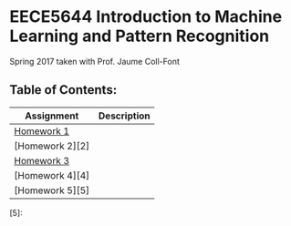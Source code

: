 # EECE5644 Introduction to Machine Learning and Pattern Recognition 
Spring 2017 taken with Prof. Jaume Coll-Font    

## Table of Contents:
|Assignment                   |Description                          |
|-----------------------------|-------------------------------------|
|[Homework 1][1]              |                                     |
|[Homework 2][2]              |                                     |
|[Homework 3][3]              |                                     |
|[Homework 4][4]              |                                     |
|[Homework 5][5]              |                                     |


[1]: 
[2]: 
[3]: 
[4]: 
[5]: 
